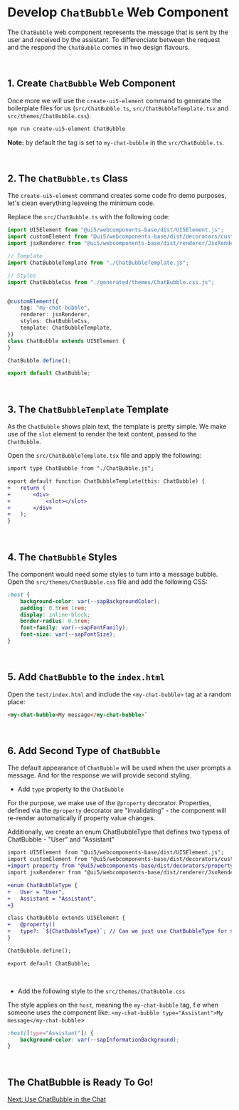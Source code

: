 # Develop `ChatBubble` Web Component

The `ChatBubble` web component represents the message that is sent by the user and received by the assistant. To differenciate between the request and the respond the `ChatBubble` comes in two design flavours.

<br>

## 1. Create `ChatBubble` Web Component

Once more we will use the `create-ui5-element` command to generate the boilerplate files for us (`src/ChatBubble.ts`, `src/ChatBubbleTemplate.tsx` and `src/themes/ChatBubble.css`).

```sh
npm run create-ui5-element ChatBubble
```

**Note:** by default the tag is set to `my-chat-bubble` in the `src/ChatBubble.ts`.

<br>

## 2. The `ChatBubble.ts` Class

The `create-ui5-element` command creates some code fro demo purposes, let's clean everything
leaveing the minimum code.

Replace the `src/ChatBubble.ts` with the following code:

```ts
import UI5Element from "@ui5/webcomponents-base/dist/UI5Element.js";
import customElement from "@ui5/webcomponents-base/dist/decorators/customElement.js";
import jsxRenderer from "@ui5/webcomponents-base/dist/renderer/JsxRenderer.js";

// Template
import ChatBubbleTemplate from "./ChatBubbleTemplate.js";

// Styles
import ChatBubbleCss from "./generated/themes/ChatBubble.css.js";


@customElement({
	tag: "my-chat-bubble",
	renderer: jsxRenderer,
	styles: ChatBubbleCss,
	template: ChatBubbleTemplate,
})
class ChatBubble extends UI5Element {
}

ChatBubble.define();

export default ChatBubble;

```

<br>

## 3. The `ChatBubbleTemplate` Template

As the `ChatBubble` shows plain text, the template is pretty simple.
We make use of the `slot` element to render the text content, passed to the `ChatBubble`.

Open the `src/ChatBubbleTemplate.tsx` file and apply the following:

```diff
import type ChatBubble from "./ChatBubble.js";

export default function ChatBubbleTemplate(this: ChatBubble) {
+   return (
+		<div>
+			<slot></slot>
+		</div>
+	);
}
```

<br>

## 4. The `ChatBubble` Styles

The component would need some styles to turn into a message bubble.
Open the `src/themes/ChatBubble.css` file and add the following CSS:

```css
:host {
	background-color: var(--sapBackgroundColor);
	padding: 0.5rem 1rem;
	display: inline-block;
	border-radius: 0.5rem;
	font-family: var(--sapFontFamily);
	font-size: var(--sapFontSize);
}
```

<br>

## 5. Add `ChatBubble` to the `index.html`

Open the `test/index.html` and include the `<my-chat-bubble>` tag at a random place:

```html
<my-chat-bubble>My message</my-chat-bubble>`
```

<br>

## 6. Add Second Type of `ChatBubble`

The default appearance of `ChatBubble` will be used when the user prompts a message.
And for the response we will provide second styling.


- Add `type` property to the `ChatBubble`

For the purpose, we make use of the `@property` decorator. Properties, defined via the `@property` decorator are "invalidating" - the component will re-render automatically if property value changes.

Additionally, we create an enum ChatBubbleType that defines two typess of ChatBubble - "User" and "Assistant"


```diff
import UI5Element from "@ui5/webcomponents-base/dist/UI5Element.js";
import customElement from "@ui5/webcomponents-base/dist/decorators/customElement.js";
+import property from "@ui5/webcomponents-base/dist/decorators/property.js";
import jsxRenderer from "@ui5/webcomponents-base/dist/renderer/JsxRenderer.js";

+enum ChatBubbleType {
+	User = "User",
+	Assistant = "Assistant",
+}

class ChatBubble extends UI5Element {
+   @property()
+   type?: `${ChatBubbleType}`; // Can we just use ChatBubbleType for simplicity
}

ChatBubble.define();

export default ChatBubble;

```

<br>

- Add the following style to the `src/themes/ChatBubble.css`

The style applies on the `host`, meaning the `my-chat-bubble` tag,
f.e when someone uses the component like: `<my-chat-bubble type="Assistant">My message</my-chat-bubble`>

```css
:host([type="Assistant"]) {
	background-color: var(--sapInformationBackground);
}
```

<br>

## The ChatBubble is Ready To Go!

[Next: Use ChatBubble in the Chat](./4_Use_ChatBubble%20.md)